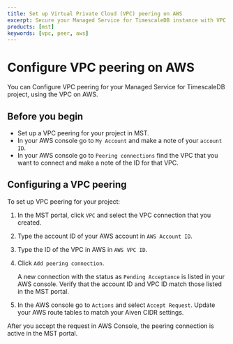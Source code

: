 ```yaml
---
title: Set up Virtual Private Cloud (VPC) peering on AWS
excerpt: Secure your Managed Service for TimescaleDB instance with VPC peering on AWS
products: [mst]
keywords: [vpc, peer, aws]
---
```


# Configure VPC peering on AWS

You can Configure VPC peering for your Managed Service for TimescaleDB project,
using the VPC on AWS.

## Before you begin

*   Set up a VPC peering for your project in MST.
*   In your AWS console go to `My Account` and make a note of your `account ID`.
*   In your AWS console go to `Peering connections` find the VPC that you want to
    connect and make a note of the ID for that VPC.

## Configuring a VPC peering

<Procedure>

To set up VPC peering for your project:

1.  In the MST portal, click `VPC` and select the VPC connection that you
    created.

1.  Type the account ID of your AWS account in `AWS Account ID`.

1.  Type the ID of the VPC in AWS in `AWS VPC ID`.

1.  Click `Add peering connection`.

    A new connection with the status as `Pending Acceptance` is listed in your
    AWS console. Verify that the account ID and VPC ID match those listed in the
    MST portal.

1.  In the AWS console go to `Actions` and select `Accept Request`. Update your
    AWS route tables to match your Aiven CIDR settings.

After you accept the request in AWS Console, the peering connection is active in
the MST portal.

</Procedure>
